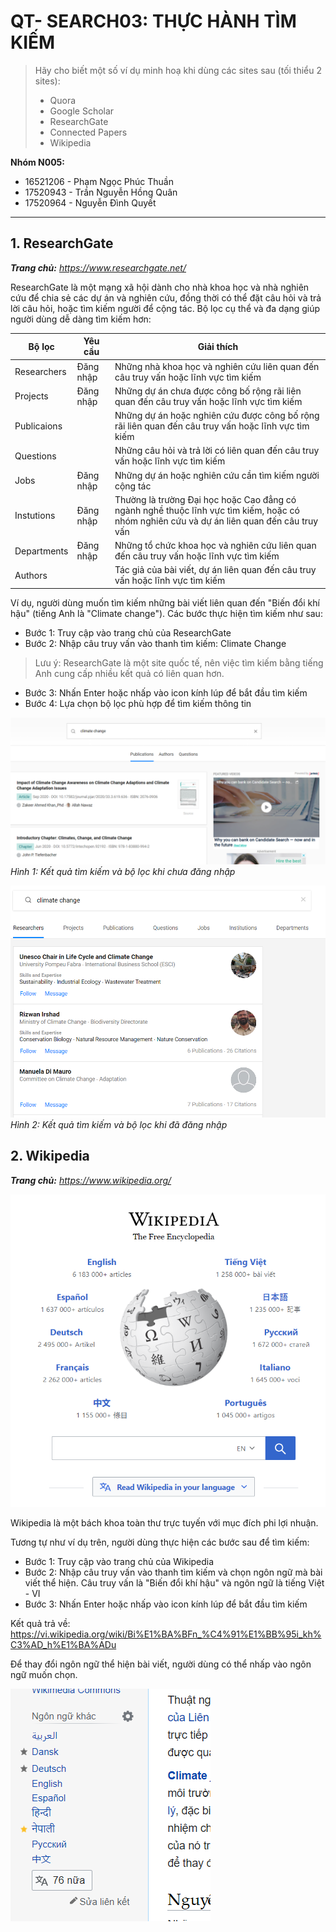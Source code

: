 # QT- SEARCH03: THỰC HÀNH TÌM KIẾM
> Hãy cho biết một số ví dụ minh hoạ khi dùng các sites sau (tối thiểu 2 sites):
> - Quora
> - Google Scholar
> - ResearchGate 
> - Connected Papers
> - Wikipedia

**Nhóm N005:**
- 16521206 - Phạm Ngọc Phúc Thuần
- 17520943 - Trần Nguyễn Hồng Quân
- 17520964 - Nguyễn Đình Quyết
---
## 1. ResearchGate
***Trang chủ:** https://www.researchgate.net/*

ResearchGate là một mạng xã hội dành cho nhà khoa học và nhà nghiên cứu để chia sẻ các dự án và nghiên cứu, đồng thời có thể đặt câu hỏi và trả lời câu hỏi, hoặc tìm kiếm người để cộng tác. Bộ lọc cụ thể và đa dạng giúp người dùng dễ dàng tìm kiếm hơn:

| Bộ lọc | Yêu cầu | Giải thích |
|--|--|--|
|Researchers|Đăng nhập|Những nhà khoa học và nghiên cứu liên quan đến câu truy vấn hoặc lĩnh vực tìm kiếm
|Projects|Đăng nhập|Những dự án chưa được công bố rộng rãi liên quan đến câu truy vấn hoặc lĩnh vực tìm kiếm
|Publicaions| |Những dự án hoặc nghiên cứu được công bố rộng rãi liên quan đến câu truy vấn hoặc lĩnh vực tìm kiếm
|Questions| |Những câu hỏi và trả lời có liên quan đến câu truy vấn hoặc lĩnh vực tìm kiếm
|Jobs|Đăng nhập|Những dự án hoặc nghiên cứu cần tìm kiếm người cộng tác
|Instutions|Đăng nhập|Thường là trường Đại học hoặc Cao đẳng có ngành nghề thuộc lĩnh vực tìm kiếm, hoặc có nhóm nghiên cứu và dự án liên quan đến câu truy vấn
|Departments|Đăng nhập|Những tổ chức khoa học và nghiên cứu liên quan đến câu truy vấn hoặc lĩnh vực tìm kiếm
|Authors||Tác giả của bài viết, dự án liên quan đến câu truy vấn hoặc lĩnh vực tìm kiếm

Ví dụ, người dùng muốn tìm kiếm những bài viết liên quan đến "Biến đổi khí hậu" (tiếng Anh là "Climate change"). Các bước thực hiện tìm kiếm như sau:
- Bước 1: Truy cập vào trang chủ của ResearchGate
- Bước 2: Nhập câu truy vấn vào thanh tìm kiếm: Climate Change
> Lưu ý: ResearchGate là một site quốc tế, nên việc tìm kiếm bằng tiếng Anh cung cấp nhiều kết quả có liên quan hơn.
- Bước 3: Nhấn Enter hoặc nhấp vào icon kính lúp để bắt đầu tìm kiếm
- Bước 4: Lựa chọn bộ lọc phù hợp để tìm kiếm thông tin

![rg before log in](./Images/rg-beforelogin.png)
*Hình 1: Kết quả tìm kiếm và bộ lọc khi chưa đăng nhập*

![rg after log in](./Images/rg-afterlogin.png)
*Hình 2: Kết quả tìm kiếm và bộ lọc khi đã đăng nhập*

## 2. Wikipedia
***Trang chủ:** https://www.wikipedia.org/*

![wikipedia](./Images/wikipedia.png)

Wikipedia là một bách khoa toàn thư trực tuyến với mục đích phi lợi nhuận.

Tương tự như ví dụ trên, người dùng thực hiện các bước sau để tìm kiếm:
- Bước 1: Truy cập vào trang chủ của Wikipedia
- Bước 2: Nhập câu truy vấn vào thanh tìm kiếm và chọn ngôn ngữ mà bài viết thể hiện. Câu truy vấn là "Biến đổi khí hậu" và ngôn ngữ là tiếng Việt - VI
- Bước 3: Nhấn Enter hoặc nhấp vào icon kính lúp để bắt đầu tìm kiếm

Kết quả trả về: https://vi.wikipedia.org/wiki/Bi%E1%BA%BFn_%C4%91%E1%BB%95i_kh%C3%AD_h%E1%BA%ADu

Để thay đổi ngôn ngữ thể hiện bài viết, người dùng có thể nhấp vào ngôn ngữ muốn chọn. 

![other language](./Images/wikipedia-other-languages.png) 